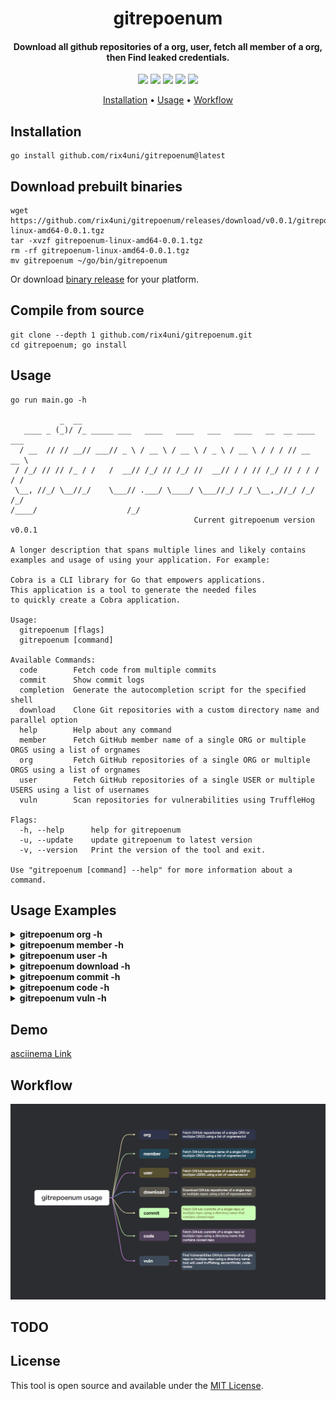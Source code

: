 <h1 align="center">
  gitrepoenum
  <br>
</h1>
<h4 align="center">Download all github repositories of a org, user, fetch all member of a org, then Find leaked credentials.</h4>

<p align="center">
  <a href="https://pkg.go.dev/github.com/rix4uni/gitrepoenum"><img src="https://pkg.go.dev/badge/github.com/rix4uni/gitrepoenum.svg"></a>
  <a href="https://github.com/R0X4R/Pinaak/issues"><img src="https://img.shields.io/badge/contributions-welcome-brightgreen.svg?style=flat"></a>
  <a href="https://goreportcard.com/report/github.com/rix4uni/gitrepoenum"><img src="https://goreportcard.com/badge/github.com/rix4uni/gitrepoenum"></a>
  <a href="https://github.com/rix4uni/gitrepoenum/blob/master/LICENSE"><img src="https://img.shields.io/badge/License-MIT-yellow.svg"></a>
  <a href="https://twitter.com/rix4uni"><img src="https://img.shields.io/badge/twitter-%40rix4uni-blue.svg"></a>
</p>

<p align="center">
  <a href="#installation">Installation</a> •
  <a href="#usage">Usage</a> •
  <a href="#workflow">Workflow</a>
</p>

## Installation
```
go install github.com/rix4uni/gitrepoenum@latest
```

## Download prebuilt binaries
```
wget https://github.com/rix4uni/gitrepoenum/releases/download/v0.0.1/gitrepoenum-linux-amd64-0.0.1.tgz
tar -xvzf gitrepoenum-linux-amd64-0.0.1.tgz
rm -rf gitrepoenum-linux-amd64-0.0.1.tgz
mv gitrepoenum ~/go/bin/gitrepoenum
```
Or download [binary release](https://github.com/rix4uni/gitrepoenum/releases) for your platform.

## Compile from source
```
git clone --depth 1 github.com/rix4uni/gitrepoenum.git
cd gitrepoenum; go install
```

## Usage
```console
go run main.go -h

           _  __
   ____ _ (_)/ /_ _____ ___   ____   ____   ___   ____   __  __ ____ ___
  / __  // // __// ___// _ \ / __ \ / __ \ / _ \ / __ \ / / / // __  __ \
 / /_/ // // /_ / /   /  __// /_/ // /_/ //  __// / / // /_/ // / / / / /
 \__, //_/ \__//_/    \___// .___/ \____/ \___//_/ /_/ \__,_//_/ /_/ /_/
/____/                    /_/
                                         Current gitrepoenum version v0.0.1

A longer description that spans multiple lines and likely contains
examples and usage of using your application. For example:

Cobra is a CLI library for Go that empowers applications.
This application is a tool to generate the needed files
to quickly create a Cobra application.

Usage:
  gitrepoenum [flags]
  gitrepoenum [command]

Available Commands:
  code        Fetch code from multiple commits
  commit      Show commit logs
  completion  Generate the autocompletion script for the specified shell
  download    Clone Git repositories with a custom directory name and parallel option
  help        Help about any command
  member      Fetch GitHub member name of a single ORG or multiple ORGS using a list of orgnames
  org         Fetch GitHub repositories of a single ORG or multiple ORGS using a list of orgnames
  user        Fetch GitHub repositories of a single USER or multiple USERS using a list of usernames
  vuln        Scan repositories for vulnerabilities using TruffleHog

Flags:
  -h, --help      help for gitrepoenum
  -u, --update    update gitrepoenum to latest version
  -v, --version   Print the version of the tool and exit.

Use "gitrepoenum [command] --help" for more information about a command.
```

## Usage Examples

<details>
  <summary>
    <b>gitrepoenum org -h</b>
  </summary>

```
go run main.go org -h

           _  __
   ____ _ (_)/ /_ _____ ___   ____   ____   ___   ____   __  __ ____ ___
  / __  // // __// ___// _ \ / __ \ / __ \ / _ \ / __ \ / / / // __  __ \
 / /_/ // // /_ / /   /  __// /_/ // /_/ //  __// / / // /_/ // / / / / /
 \__, //_/ \__//_/    \___// .___/ \____/ \___//_/ /_/ \__,_//_/ /_/ /_/
/____/                    /_/
                                         Current gitrepoenum version v0.0.1

Examples:
$ echo "IBM" | gitrepoenum org -c -o output.json
$ cat orgnames.txt | gitrepoenum org -c -o output.json
$ echo "IBM" | gitrepoenum org --delay 1ns
$ echo "IBM" | gitrepoenum org --config custompath/config.yaml -t custompath/github-token.txt

Usage:
  gitrepoenum org [flags]

Flags:
      --config string   path to the config.yaml file (default "$HOME/.config/gitrepoenum/config.yaml")
  -c, --custom-field    Custom Fields JSON output
      --delay string    Delay duration between requests (e.g., 1ns, 1us, 1ms, 1s, 1m) (default "-1ns")
  -h, --help            help for org
  -o, --output string   File to save the output.
  -t, --token string    Path to the file containing GitHub tokens, 1 token per line (default "$HOME/.config/gitrepoenum/github-token.txt")
```
</details>

<details>
  <summary>
    <b>gitrepoenum member -h</b>
  </summary>

```
go run main.go member -h

           _  __
   ____ _ (_)/ /_ _____ ___   ____   ____   ___   ____   __  __ ____ ___
  / __  // // __// ___// _ \ / __ \ / __ \ / _ \ / __ \ / / / // __  __ \
 / /_/ // // /_ / /   /  __// /_/ // /_/ //  __// / / // /_/ // / / / / /
 \__, //_/ \__//_/    \___// .___/ \____/ \___//_/ /_/ \__,_//_/ /_/ /_/
/____/                    /_/
                                         Current gitrepoenum version v0.0.1

Examples:
$ echo "IBM" | gitrepoenum member -c -o output.json
$ cat orgnames.txt | gitrepoenum member -c -o output.json
$ echo "IBM" | gitrepoenum member --delay 1ns
$ echo "IBM" | gitrepoenum member --config custompath/config.yaml -t custompath/github-token.txt

Usage:
  gitrepoenum member [flags]

Flags:
      --config string   path to the config.yaml file (default "$HOME/.config/gitrepoenum/config.yaml")
  -c, --custom-field    Custom Fields JSON output
      --delay string    Delay duration between requests (e.g., 1ns, 1us, 1ms, 1s, 1m) (default "-1ns")
  -h, --help            help for member
  -o, --output string   File to save the output.
  -t, --token string    Path to the file containing GitHub tokens, 1 token per line (default "$HOME/.config/gitrepoenum/github-token.txt")
```
</details>

<details>
  <summary>
    <b>gitrepoenum user -h</b>
  </summary>

```
go run main.go user -h

           _  __
   ____ _ (_)/ /_ _____ ___   ____   ____   ___   ____   __  __ ____ ___
  / __  // // __// ___// _ \ / __ \ / __ \ / _ \ / __ \ / / / // __  __ \
 / /_/ // // /_ / /   /  __// /_/ // /_/ //  __// / / // /_/ // / / / / /
 \__, //_/ \__//_/    \___// .___/ \____/ \___//_/ /_/ \__,_//_/ /_/ /_/
/____/                    /_/
                                         Current gitrepoenum version v0.0.1

Fetch GitHub repositories of a single USER or multiple USERS using a list of usernames

Examples:
$ echo "rix4uni" | gitrepoenum user -c -o output.json
$ cat usernames.txt | gitrepoenum user -c -o output.json
$ echo "rix4uni" | gitrepoenum user --delay 1ns
$ echo "rix4uni" | gitrepoenum user --config custompath/config.yaml -t custompath/github-token.txt

Usage:
  gitrepoenum user [flags]

Flags:
      --config string   path to the config.yaml file (default "$HOME/.config/gitrepoenum/config.yaml")
  -c, --custom-field    Custom Fields JSON output
      --delay string    Delay duration between requests (e.g., 1ns, 1us, 1ms, 1s, 1m) (default "-1ns")
  -h, --help            help for user
  -o, --output string   File to save the output.
  -t, --token string    Path to the file containing GitHub tokens, 1 token per line (default "$HOME/.config/gitrepoenum/github-token.txt")
```
</details>

<details>
  <summary>
    <b>gitrepoenum download -h</b>
  </summary>

```
go run main.go download -h

           _  __
   ____ _ (_)/ /_ _____ ___   ____   ____   ___   ____   __  __ ____ ___
  / __  // // __// ___// _ \ / __ \ / __ \ / _ \ / __ \ / / / // __  __ \
 / /_/ // // /_ / /   /  __// /_/ // /_/ //  __// / / // /_/ // / / / / /
 \__, //_/ \__//_/    \___// .___/ \____/ \___//_/ /_/ \__,_//_/ /_/ /_/
/____/                    /_/
                                         Current gitrepoenum version v0.0.1

Clone Git repositories and customize the directory name to username-repositoryname with an option to clone in parallel.

Examples:
$ echo "https://github.com/rix4uni/gitrepoenum.git" | gitrepoenum download
$ cat reponames.txt | gitrepoenum download
$ cat reponames.txt | gitrepoenum download -o ~/allgithubrepo/download
$ cat reponames.txt | gitrepoenum download -p 100
$ cat reponames.txt | gitrepoenum download -d 1

Usage:
  gitrepoenum download [flags]

Flags:
  -d, --depth int                 Create a shallow clone with a history truncated to the specified number of commits, use -d 0 if you want all commits (default 1)
  -h, --help                      help for download
  -o, --output-directory string   Directory to clone the repositories into (default "/root/allgithubrepo/download")
  -p, --parallel int              Number of repositories to clone in parallel (default 10)
```
</details>

<details>
  <summary>
    <b>gitrepoenum commit -h</b>
  </summary>

```
go run main.go commit -h

           _  __
   ____ _ (_)/ /_ _____ ___   ____   ____   ___   ____   __  __ ____ ___
  / __  // // __// ___// _ \ / __ \ / __ \ / _ \ / __ \ / / / // __  __ \
 / /_/ // // /_ / /   /  __// /_/ // /_/ //  __// / / // /_/ // / / / / /
 \__, //_/ \__//_/    \___// .___/ \____/ \___//_/ /_/ \__,_//_/ /_/ /_/
/____/                    /_/
                                         Current gitrepoenum version v0.0.1

This command retrieves git commit logs based on date and time parameters.

Examples:
$ gitrepoenum commit -i ~/allgithubrepo/download -d 50s -t before -o ~/allgithubrepo/commits
$ gitrepoenum commit -i ~/allgithubrepo/download -d 5h -t before -o ~/allgithubrepo/commits
$ gitrepoenum commit -i ~/allgithubrepo/download -d 1d -t after -o ~/allgithubrepo/commits
$ gitrepoenum commit -i ~/allgithubrepo/download -d all -o ~/allgithubrepo/commits

Date Options:
50s     # 50 seconds
40m     # 40 minutes
5h      # 5 hours
1d      # 1 day
2w      # 2 weeks
3M      # 3 months
1y      # 1 year
all     # All commits

Usage:
  gitrepoenum commit [input] [flags]

Flags:
  -d, --date string     Specify the date range for the commits (e.g., 50s, 40m, 5h, 1d, 2w, 3M, 1y, all) (default "all")
  -h, --help            help for commit
  -i, --input string    Specify the input directory containing Git repositories (default "/root/allgithubrepo/download")
  -o, --output string   Specify the output directory for commit logs (default "/root/allgithubrepo/commits")
  -t, --time string     Specify 'before' or 'after' the given date
```
</details>

<details>
  <summary>
    <b>gitrepoenum code -h</b>
  </summary>

```
go run main.go code -h

           _  __
   ____ _ (_)/ /_ _____ ___   ____   ____   ___   ____   __  __ ____ ___
  / __  // // __// ___// _ \ / __ \ / __ \ / _ \ / __ \ / / / // __  __ \
 / /_/ // // /_ / /   /  __// /_/ // /_/ //  __// / / // /_/ // / / / / /
 \__, //_/ \__//_/    \___// .___/ \____/ \___//_/ /_/ \__,_//_/ /_/ /_/
/____/                    /_/
                                         Current gitrepoenum version v0.0.1

This command fetches code from multiple commits based on a list in commits.txt for each repository.

Examples:
$ gitrepoenum code -i ~/allgithubrepo/download -o ~/allgithubrepo/commits

Usage:
  gitrepoenum code [flags]

Flags:
  -h, --help            help for code
  -i, --input string    Specify the input directory containing Git repositories (default "/root/allgithubrepo/download")
  -o, --output string   Specify the output directory for storing commit code (default "/root/allgithubrepo/commits")
```
</details>

<details>
  <summary>
    <b>gitrepoenum vuln -h</b>
  </summary>

```
go run main.go vuln -h

           _  __
   ____ _ (_)/ /_ _____ ___   ____   ____   ___   ____   __  __ ____ ___
  / __  // // __// ___// _ \ / __ \ / __ \ / _ \ / __ \ / / / // __  __ \
 / /_/ // // /_ / /   /  __// /_/ // /_/ //  __// / / // /_/ // / / / / /
 \__, //_/ \__//_/    \___// .___/ \____/ \___//_/ /_/ \__,_//_/ /_/ /_/
/____/                    /_/
                                         Current gitrepoenum version v0.0.1

This command scans multiple repositories for vulnerabilities using TruffleHog
and saves the results in the specified output directory.

Examples:
$ gitrepoenum vuln
$ gitrepoenum vuln -i ~/allgithubrepo/commits -o ~/allgithubrepo/commits

Usage:
  gitrepoenum vuln [flags]

Flags:
  -h, --help            help for vuln
  -i, --input string    Input directory containing repositories code (default "/root/allgithubrepo/commits")
  -o, --output string   Output directory for vulnerability reports (default "/root/allgithubrepo/commits")
```
</details>

## Demo
[asciinema Link](https://asciinema.org/~rix4uni)

## Workflow
<p align="center"> 
<a href="Workflow/gitrepoenum.png" target="_blank"> 
<img src="Workflow/gitrepoenum.png"/>
</a>  
</p>

## TODO


## License
This tool is open source and available under the [MIT License](/LICENSE).
